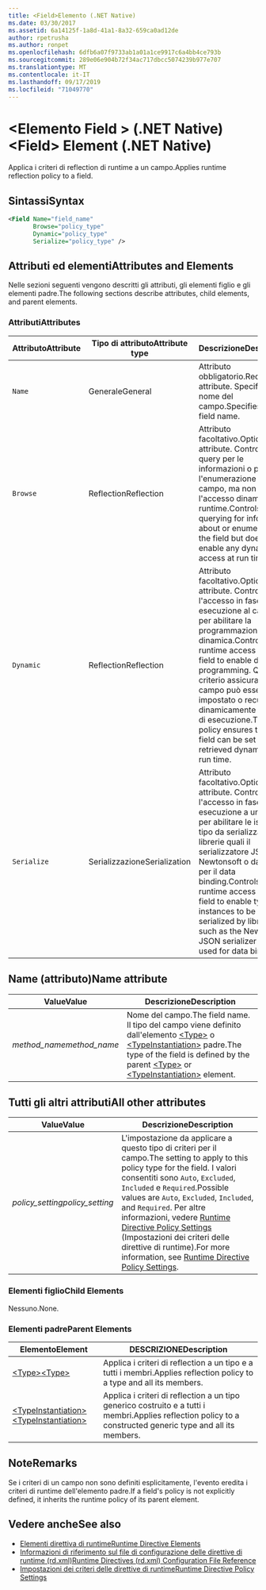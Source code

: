 ```yaml
---
title: <Field>Elemento (.NET Native)
ms.date: 03/30/2017
ms.assetid: 6a14125f-1a8d-41a1-8a32-659ca0ad12de
author: rpetrusha
ms.author: ronpet
ms.openlocfilehash: 6dfb6a07f9733ab1a01a1ce9917c6a4bb4ce793b
ms.sourcegitcommit: 289e06e904b72f34ac717dbcc5074239b977e707
ms.translationtype: MT
ms.contentlocale: it-IT
ms.lasthandoff: 09/17/2019
ms.locfileid: "71049770"
---
```

# <a name="field-element-net-native"></a><span data-ttu-id="6fda6-102">\<Elemento Field > (.NET Native)</span><span class="sxs-lookup"><span data-stu-id="6fda6-102">\<Field> Element (.NET Native)</span></span>
<span data-ttu-id="6fda6-103">Applica i criteri di reflection di runtime a un campo.</span><span class="sxs-lookup"><span data-stu-id="6fda6-103">Applies runtime reflection policy to a field.</span></span>  
  
## <a name="syntax"></a><span data-ttu-id="6fda6-104">Sintassi</span><span class="sxs-lookup"><span data-stu-id="6fda6-104">Syntax</span></span>  
  
```xml  
<Field Name="field_name"  
       Browse="policy_type"  
       Dynamic="policy_type"  
       Serialize="policy_type" />  
```  
  
## <a name="attributes-and-elements"></a><span data-ttu-id="6fda6-105">Attributi ed elementi</span><span class="sxs-lookup"><span data-stu-id="6fda6-105">Attributes and Elements</span></span>  
 <span data-ttu-id="6fda6-106">Nelle sezioni seguenti vengono descritti gli attributi, gli elementi figlio e gli elementi padre.</span><span class="sxs-lookup"><span data-stu-id="6fda6-106">The following sections describe attributes, child elements, and parent elements.</span></span>  
  
### <a name="attributes"></a><span data-ttu-id="6fda6-107">Attributi</span><span class="sxs-lookup"><span data-stu-id="6fda6-107">Attributes</span></span>  
  
|<span data-ttu-id="6fda6-108">Attributo</span><span class="sxs-lookup"><span data-stu-id="6fda6-108">Attribute</span></span>|<span data-ttu-id="6fda6-109">Tipo di attributo</span><span class="sxs-lookup"><span data-stu-id="6fda6-109">Attribute type</span></span>|<span data-ttu-id="6fda6-110">Descrizione</span><span class="sxs-lookup"><span data-stu-id="6fda6-110">Description</span></span>|  
|---------------|--------------------|-----------------|  
|`Name`|<span data-ttu-id="6fda6-111">Generale</span><span class="sxs-lookup"><span data-stu-id="6fda6-111">General</span></span>|<span data-ttu-id="6fda6-112">Attributo obbligatorio.</span><span class="sxs-lookup"><span data-stu-id="6fda6-112">Required attribute.</span></span> <span data-ttu-id="6fda6-113">Specifica il nome del campo.</span><span class="sxs-lookup"><span data-stu-id="6fda6-113">Specifies the field name.</span></span>|  
|`Browse`|<span data-ttu-id="6fda6-114">Reflection</span><span class="sxs-lookup"><span data-stu-id="6fda6-114">Reflection</span></span>|<span data-ttu-id="6fda6-115">Attributo facoltativo.</span><span class="sxs-lookup"><span data-stu-id="6fda6-115">Optional attribute.</span></span> <span data-ttu-id="6fda6-116">Controlla le query per le informazioni o per l'enumerazione del campo, ma non abilita l'accesso dinamico al runtime.</span><span class="sxs-lookup"><span data-stu-id="6fda6-116">Controls querying for information about or enumerating the field but does not enable any dynamic access at run time.</span></span>|  
|`Dynamic`|<span data-ttu-id="6fda6-117">Reflection</span><span class="sxs-lookup"><span data-stu-id="6fda6-117">Reflection</span></span>|<span data-ttu-id="6fda6-118">Attributo facoltativo.</span><span class="sxs-lookup"><span data-stu-id="6fda6-118">Optional attribute.</span></span> <span data-ttu-id="6fda6-119">Controlla l'accesso in fase di esecuzione al campo per abilitare la programmazione dinamica.</span><span class="sxs-lookup"><span data-stu-id="6fda6-119">Controls runtime access to the field to enable dynamic programming.</span></span> <span data-ttu-id="6fda6-120">Questo criterio assicura che un campo può essere impostato o recuperato dinamicamente in fase di esecuzione.</span><span class="sxs-lookup"><span data-stu-id="6fda6-120">This policy ensures that a field can be set or retrieved dynamically at run time.</span></span>|  
|`Serialize`|<span data-ttu-id="6fda6-121">Serializzazione</span><span class="sxs-lookup"><span data-stu-id="6fda6-121">Serialization</span></span>|<span data-ttu-id="6fda6-122">Attributo facoltativo.</span><span class="sxs-lookup"><span data-stu-id="6fda6-122">Optional attribute.</span></span> <span data-ttu-id="6fda6-123">Controlla l'accesso in fase di esecuzione a un campo per abilitare le istanze di tipo da serializzare in librerie quali il serializzatore JSON Newtonsoft o da usare per il data binding.</span><span class="sxs-lookup"><span data-stu-id="6fda6-123">Controls runtime access to a field to enable type instances to be serialized by libraries such as the Newtonsoft JSON serializer or to be used for data binding.</span></span>|  
  
## <a name="name-attribute"></a><span data-ttu-id="6fda6-124">Name (attributo)</span><span class="sxs-lookup"><span data-stu-id="6fda6-124">Name attribute</span></span>  
  
|<span data-ttu-id="6fda6-125">Value</span><span class="sxs-lookup"><span data-stu-id="6fda6-125">Value</span></span>|<span data-ttu-id="6fda6-126">Descrizione</span><span class="sxs-lookup"><span data-stu-id="6fda6-126">Description</span></span>|  
|-----------|-----------------|  
|<span data-ttu-id="6fda6-127">*method_name*</span><span class="sxs-lookup"><span data-stu-id="6fda6-127">*method_name*</span></span>|<span data-ttu-id="6fda6-128">Nome del campo.</span><span class="sxs-lookup"><span data-stu-id="6fda6-128">The field name.</span></span> <span data-ttu-id="6fda6-129">Il tipo del campo viene definito dall'elemento [\<Type>](type-element-net-native.md) o [\<TypeInstantiation>](typeinstantiation-element-net-native.md) padre.</span><span class="sxs-lookup"><span data-stu-id="6fda6-129">The type of the field is defined by the parent [\<Type>](type-element-net-native.md) or [\<TypeInstantiation>](typeinstantiation-element-net-native.md) element.</span></span>|  
  
## <a name="all-other-attributes"></a><span data-ttu-id="6fda6-130">Tutti gli altri attributi</span><span class="sxs-lookup"><span data-stu-id="6fda6-130">All other attributes</span></span>  
  
|<span data-ttu-id="6fda6-131">Value</span><span class="sxs-lookup"><span data-stu-id="6fda6-131">Value</span></span>|<span data-ttu-id="6fda6-132">Descrizione</span><span class="sxs-lookup"><span data-stu-id="6fda6-132">Description</span></span>|  
|-----------|-----------------|  
|<span data-ttu-id="6fda6-133">*policy_setting*</span><span class="sxs-lookup"><span data-stu-id="6fda6-133">*policy_setting*</span></span>|<span data-ttu-id="6fda6-134">L'impostazione da applicare a questo tipo di criteri per il campo.</span><span class="sxs-lookup"><span data-stu-id="6fda6-134">The setting to apply to this policy type for the field.</span></span> <span data-ttu-id="6fda6-135">I valori consentiti sono `Auto`, `Excluded`, `Included` e `Required`.</span><span class="sxs-lookup"><span data-stu-id="6fda6-135">Possible values are `Auto`, `Excluded`, `Included`, and `Required`.</span></span> <span data-ttu-id="6fda6-136">Per altre informazioni, vedere [Runtime Directive Policy Settings](runtime-directive-policy-settings.md) (Impostazioni dei criteri delle direttive di runtime).</span><span class="sxs-lookup"><span data-stu-id="6fda6-136">For more information, see [Runtime Directive Policy Settings](runtime-directive-policy-settings.md).</span></span>|  
  
### <a name="child-elements"></a><span data-ttu-id="6fda6-137">Elementi figlio</span><span class="sxs-lookup"><span data-stu-id="6fda6-137">Child Elements</span></span>  
 <span data-ttu-id="6fda6-138">Nessuno.</span><span class="sxs-lookup"><span data-stu-id="6fda6-138">None.</span></span>  
  
### <a name="parent-elements"></a><span data-ttu-id="6fda6-139">Elementi padre</span><span class="sxs-lookup"><span data-stu-id="6fda6-139">Parent Elements</span></span>  
  
|<span data-ttu-id="6fda6-140">Elemento</span><span class="sxs-lookup"><span data-stu-id="6fda6-140">Element</span></span>|<span data-ttu-id="6fda6-141">DESCRIZIONE</span><span class="sxs-lookup"><span data-stu-id="6fda6-141">Description</span></span>|  
|-------------|-----------------|  
|[<span data-ttu-id="6fda6-142">\<Type></span><span class="sxs-lookup"><span data-stu-id="6fda6-142">\<Type></span></span>](type-element-net-native.md)|<span data-ttu-id="6fda6-143">Applica i criteri di reflection a un tipo e a tutti i membri.</span><span class="sxs-lookup"><span data-stu-id="6fda6-143">Applies reflection policy to a type and all its members.</span></span>|  
|[<span data-ttu-id="6fda6-144">\<TypeInstantiation></span><span class="sxs-lookup"><span data-stu-id="6fda6-144">\<TypeInstantiation></span></span>](typeinstantiation-element-net-native.md)|<span data-ttu-id="6fda6-145">Applica i criteri di reflection a un tipo generico costruito e a tutti i membri.</span><span class="sxs-lookup"><span data-stu-id="6fda6-145">Applies reflection policy to a constructed generic type and all its members.</span></span>|  
  
## <a name="remarks"></a><span data-ttu-id="6fda6-146">Note</span><span class="sxs-lookup"><span data-stu-id="6fda6-146">Remarks</span></span>  
 <span data-ttu-id="6fda6-147">Se i criteri di un campo non sono definiti esplicitamente, l'evento eredita i criteri di runtime dell'elemento padre.</span><span class="sxs-lookup"><span data-stu-id="6fda6-147">If a field's policy is not explicitly defined, it inherits the runtime policy of its parent element.</span></span>  
  
## <a name="see-also"></a><span data-ttu-id="6fda6-148">Vedere anche</span><span class="sxs-lookup"><span data-stu-id="6fda6-148">See also</span></span>

- [<span data-ttu-id="6fda6-149">Elementi direttiva di runtime</span><span class="sxs-lookup"><span data-stu-id="6fda6-149">Runtime Directive Elements</span></span>](runtime-directive-elements.md)
- [<span data-ttu-id="6fda6-150">Informazioni di riferimento sul file di configurazione delle direttive di runtime (rd.xml)</span><span class="sxs-lookup"><span data-stu-id="6fda6-150">Runtime Directives (rd.xml) Configuration File Reference</span></span>](runtime-directives-rd-xml-configuration-file-reference.md)
- [<span data-ttu-id="6fda6-151">Impostazioni dei criteri delle direttive di runtime</span><span class="sxs-lookup"><span data-stu-id="6fda6-151">Runtime Directive Policy Settings</span></span>](runtime-directive-policy-settings.md)
